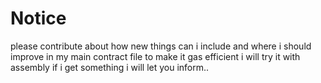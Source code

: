# Notice
please contribute about how new things can i include and where i should improve in my main contract file to  make it gas efficient
i will try it with assembly if i get something i will let you inform..
